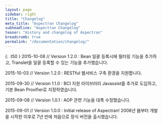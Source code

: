 ```yaml
---
layout: page
sidebar: right
title: "Changelog"
meta_title: "Aspectran Changelog"
subheadline: "Aspectran Changelog"
teaser: "History and changelog of Aspectran"
breadcrumb: true
permalink: "/documentation/changelog/"
---
```

{: .t50 }
2015-10-08 // Version 1.2.0
:   Bean 일괄 등록시에 필터링 기능을 추가하고, Translet을 일괄 등록할 수 있는 기능을 추가했습니다.

2015-10-03 // Version 1.2.0
:   RESTful 웹서비스 구축 환경을 지원합니다.

2015-09-30 // Version 1.1.0
:   BCI 지원 라이브러리 Javassist를 추가로 도입하고, 기본 Bean Proxifier로 지정하였습니다.

2015-09-08 // Version 1.0.1
:   AOP 관련 기능을 대폭 수정했습니다.

2015-09-01 // Version 1.0.0
:   Initial release of Aspectran! 2008년 봄부터 개발을 시작한 이후로 7년 만에 처음으로 정식 버전을 출시했습니다.
